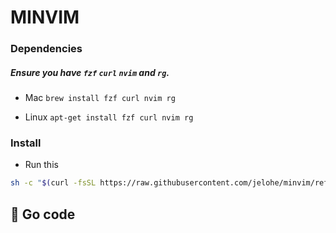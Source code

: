 # MINVIM

### Dependencies

##### Ensure you have `fzf` `curl` `nvim` and `rg`.
* Mac 
`brew install fzf curl nvim rg`

* Linux 
`apt-get install fzf curl nvim rg`

### Install
* Run this
```sh
sh -c "$(curl -fsSL https://raw.githubusercontent.com/jelohe/minvim/refs/heads/main/install.sh)"
```

## 🚀 Go code
